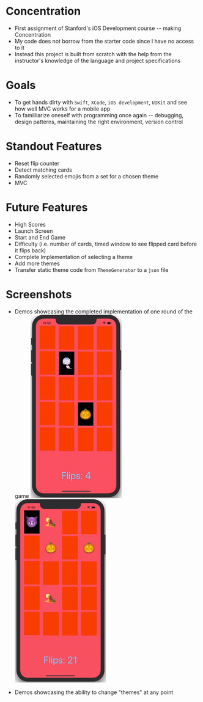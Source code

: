 # Concentration
* First assignment of Stanford's iOS Development course -- making Concentration
* My code does not borrow from the starter code since I have no access to it
* Instead this project is built from scratch with the help from the instructor's knowledge of the language and project specifications

# Goals
* To get hands dirty with `Swift`, `XCode`, `iOS development`, `UIKit` and see how well MVC works for a mobile app
* To familliarize oneself with programming once again -- debugging, design patterns, maintaining the right environment, version control

# Standout Features
* Reset flip counter
* Detect matching cards
* Randomly selected emojis from a set for a chosen theme
* MVC

# Future Features
* High Scores
* Launch Screen
* Start and End Game
* Difficulty (i.e. number of cards, timed window to see flipped card before it flips back)
* Complete Implementation of selecting a theme
* Add more themes
* Transfer static theme code from `ThemeGenerator` to a `json` file

# Screenshots

* Demos showcasing the completed implementation of one round of the game
![demo-1](https://github.com/surudhb/Concentration/blob/master/Demos/Demo1.gif) &nbsp;&nbsp;&nbsp;&nbsp;&nbsp;&nbsp;&nbsp;&nbsp;&nbsp;&nbsp;&nbsp;&nbsp;&nbsp;&nbsp; ![demo-2](https://github.com/surudhb/Concentration/blob/master/Demos/Demo2.gif)

* Demos showcasing the ability to change "themes" at any point
